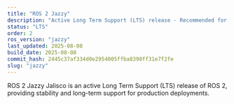 ```yaml
---
title: "ROS 2 Jazzy"
description: "Active Long Term Support (LTS) release - Recommended for production"
status: "LTS"
order: 2
ros_version: "jazzy"
last_updated: 2025-08-08
build_date: 2025-08-08
commit_hash: 2445c37af334d0e2954005ffba8390ff31e7f2fe
slug: "jazzy"
---
```


ROS 2 Jazzy Jalisco is an active Long Term Support (LTS) release of ROS 2, providing stability and long-term support for production deployments.